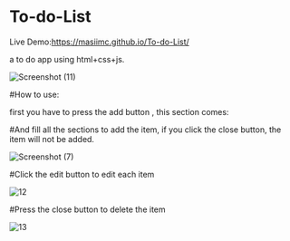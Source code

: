 # To-do-List
Live Demo:https://masiimc.github.io/To-do-List/

a to do app using html+css+js.

![Screenshot (11)](https://user-images.githubusercontent.com/116202175/232249981-32b946fa-bbcc-43af-9e6a-7892141e929e.png)

#How to use:

first you have to press the add button , this section comes:

#And fill all the sections to add the item, if you click the close button, the item will not be added.


![Screenshot (7)](https://user-images.githubusercontent.com/116202175/232250086-2fa2c2c0-c0ef-4dd6-aff0-6f9b06fa5355.png)


#Click the edit button to edit each item

![12](https://user-images.githubusercontent.com/116202175/232250426-2124a57a-af8d-4509-97d8-284dad528e9e.png)


#Press the close button to delete the item

![13](https://user-images.githubusercontent.com/116202175/232250509-4a922f0a-ba4b-489c-afd4-3f0417c16134.png)



